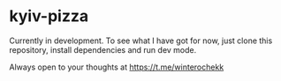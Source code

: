 # kyiv-pizza

Currently in development.
To see what I have got for now, just clone this repository, install dependencies and run dev mode.

Always open to your thoughts at https://t.me/winterochekk
